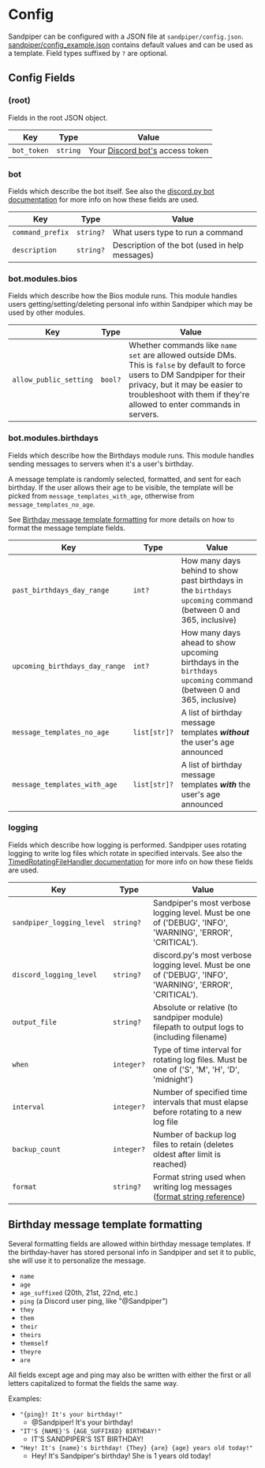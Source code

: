 # Config

Sandpiper can be configured with a JSON file at `sandpiper/config.json`.
[sandpiper/config_example.json](../sandpiper/config_example.json) contains
default values and can be used as a template. Field types suffixed by `?` are
optional.

## Config Fields

### (root)

Fields in the root JSON object.

| Key         | Type   | Value                                                                                     |
|-------------|--------|-------------------------------------------------------------------------------------------|
| `bot_token` | `string` | Your [Discord bot's](https://discord.com/developers/docs/topics/oauth2#bots) access token |

### bot

Fields which describe the bot itself. See also
the [discord.py bot documentation](https://discordpy.readthedocs.io/en/latest/ext/commands/api.html#bot)
for more info on how these fields are used.

| Key              | Type      | Value                                          |
|------------------|-----------|------------------------------------------------|
| `command_prefix` | `string?` | What users type to run a command               |
| `description`    | `string?` | Description of the bot (used in help messages) |

### bot.modules.bios

Fields which describe how the Bios module runs. This module handles users
getting/setting/deleting personal info within Sandpiper which may be used
by other modules.

| Key                            | Type    | Value                                                                                                                                                                                                                                  |
|--------------------------------|---------|----------------------------------------------------------------------------------------------------------------------------------------------------------------------------------------------------------------------------------------|
| `allow_public_setting`         | `bool?` | Whether commands like `name set` are allowed outside DMs. This is `false` by default to force users to DM Sandpiper for their privacy, but it may be easier to troubleshoot with them if they're allowed to enter commands in servers. |

### bot.modules.birthdays

Fields which describe how the Birthdays module runs. This module handles sending
messages to servers when it's a user's birthday.

A message template is randomly selected, formatted, and sent for each birthday.
If the user allows their age to be visible, the template will be picked from
`message_templates_with_age`, otherwise from `message_templates_no_age`.

See [Birthday message template formatting](#birthday-message-template-formatting) for more details
on how to format the message template fields.

| Key                            | Type         | Value                                                                                                             |
|--------------------------------|--------------|-------------------------------------------------------------------------------------------------------------------|
| `past_birthdays_day_range`     | `int?`       | How many days behind to show past birthdays in the `birthdays upcoming` command (between 0 and 365, inclusive)    |
| `upcoming_birthdays_day_range` | `int?`       | How many days ahead to show upcoming birthdays in the `birthdays upcoming` command (between 0 and 365, inclusive) |
| `message_templates_no_age`     | `list[str]?` | A list of birthday message templates ***without*** the user's age announced                                       |
| `message_templates_with_age`   | `list[str]?` | A list of birthday message templates ***with*** the user's age announced                                          |

### logging

Fields which describe how logging is performed. Sandpiper uses rotating logging
to write log files which rotate in specified intervals. See also the
[TimedRotatingFileHandler documentation](https://docs.python.org/3/library/logging.handlers.html#timedrotatingfilehandler)
for more info on how these fields are used.

| Key                       | Type       | Value                                                                                                                                         |
|---------------------------|------------|-----------------------------------------------------------------------------------------------------------------------------------------------|
| `sandpiper_logging_level` | `string?`  | Sandpiper's most verbose logging level. Must be one of ('DEBUG', 'INFO', 'WARNING', 'ERROR', 'CRITICAL').                                     |
| `discord_logging_level`   | `string?`  | discord.py's most verbose logging level. Must be one of ('DEBUG', 'INFO', 'WARNING', 'ERROR', 'CRITICAL').                                    |
| `output_file`             | `string?`  | Absolute or relative (to sandpiper module) filepath to output logs to (including filename)                                                    |
| `when`                    | `integer?` | Type of time interval for rotating log files. Must be one of ('S', 'M', 'H', 'D', 'midnight')                                                 |
| `interval`                | `integer?` | Number of specified time intervals that must elapse before rotating to a new log file                                                         |
| `backup_count`            | `integer?` | Number of backup log files to retain (deletes oldest after limit is reached)                                                                  |
| `format`                  | `string?`  | Format string used when writing log messages ([format string reference](https://docs.python.org/3/library/logging.html#logrecord-attributes)) |

## Birthday message template formatting

Several formatting fields are allowed within birthday message templates. If the
birthday-haver has stored personal info in Sandpiper and set it to public, she
will use it to personalize the message.

- `name`
- `age`
- `age_suffixed` (20th, 21st, 22nd, etc.)
- `ping` (a Discord user ping, like "@Sandpiper")
- `they`
- `them`
- `their`
- `theirs`
- `themself`
- `theyre`
- `are`

All fields except age and ping may also be written with either the first or all
letters capitalized to format the fields the same way.

Examples:

- `"{ping}! It's your birthday!"`
    - @Sandpiper! It's your birthday!
- `"IT'S {NAME}'S {AGE_SUFFIXED} BIRTHDAY!"`
    - IT'S SANDPIPER'S 1ST BIRTHDAY!
- `"Hey! It's {name}'s birthday! {They} {are} {age} years old today!"`
    - Hey! It's Sandpiper's birthday! She is 1 years old today!
